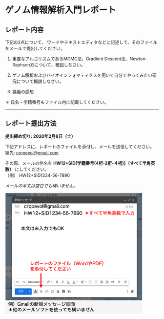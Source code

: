 # ゲノム情報解析入門レポート

## レポート内容

下記の2点について、 ワードやテキストエディタなどに記述して、そのファイルをメールで提出してください。

1. 重要なアルゴリズムであるMCMC法、Gradient Descent法、Newton-Raphson方について、概説しなさい。

2. ゲノム解析およびバイオインフォマティクスを用いて自分でやってみたい研究について概説しなさい。

3. 講義の感想

＊ 氏名・学籍番号もファイル内に記載してください。

---

## レポート提出方法

**提出締め切り: 2020年2月8日（土）**

下記アドレスに、レポートのファイルを添付し、メールを送信してください。  
宛先: cropevol@gmail.com

その際、メールの件名を **HW12+SID[学籍番号(4桁-2桁-４桁)]（すべて半角英数）** にしてください。  
（例） HW12+SID1234-56-7890

*メールの本文は空白でも構いません。*

<img src="https://github.com/CropEvol/lecture/blob/master/textbook_2019/images/submit_homework_L12.png?raw=true" alt="課題提出" height="400px" align="middle">
